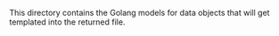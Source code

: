 This directory contains the Golang models for data objects that will get templated into the returned file.
